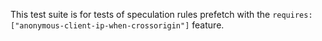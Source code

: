This test suite is for tests of speculation rules prefetch with the
`requires: ["anonymous-client-ip-when-crossorigin"]` feature.

